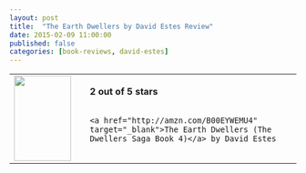 ```yaml
---
layout: post
title:  "The Earth Dwellers by David Estes Review"
date: 2015-02-09 11:00:00
published: false
categories: [book-reviews, david-estes]
---
```


<table>
 <tr>
  <td><a href="http://amzn.com/B00EYWEMU4" target="_blank"><img src="http://ecx.images-amazon.com/images/I/81rCGRKCdjL._SL1500_.jpg" style="height:150px; width:100px;"/></a></td>
  <td style="vertical-align:center; padding-left:25px;">
    <b>2 out of 5 stars</b><br/><br/>

    <a href="http://amzn.com/B00EYWEMU4" target="_blank">The Earth Dwellers (The Dwellers Saga Book 4)</a> by David Estes

	

  </td>
 </tr>
</table>

<br/><br/>
